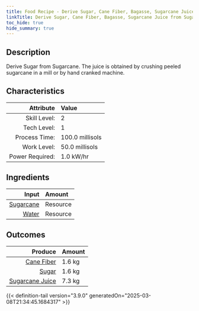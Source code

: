 ```yaml
---
title: Food Recipe - Derive Sugar, Cane Fiber, Bagasse, Sugarcane Juice from Sugarcane
linkTitle: Derive Sugar, Cane Fiber, Bagasse, Sugarcane Juice from Sugarcane
toc_hide: true
hide_summary: true
---
```

<!-- This is generated by the MarsSim HelpGenertor, do not edit. -->

## Description
Derive Sugar from Sugarcane. The juice is obtained by&#10;&#9;&#9;crushing peeled sugarcane in a mill or by hand cranked machine. 

## Characteristics

| Attribute      | Value |
|--------:|:------|
|Skill Level:|2|
|Tech Level:|1|
|Process Time:|100.0 millisols|
|Work Level:|50.0 millisols|
|Power Required:|1.0 kW/hr|

## Ingredients

| Input      | Amount |
|--------:|:------|
|[Sugarcane](/docs/definitions/resource/sugarcane)|Resource|10.0 kg|
|[Water](/docs/definitions/resource/water)|Resource|1.0 kg|

## Outcomes


| Produce      | Amount |
|--------:|:------|
|[Cane Fiber](/docs/definitions/resource/cane-fiber)|1.6 kg|
|[Sugar](/docs/definitions/resource/sugar)|1.6 kg|
|[Sugarcane Juice](/docs/definitions/resource/sugarcane-juice)|7.3 kg|



{{< definition-tail version="3.9.0" generatedOn="2025-03-08T21:34:45.1684317" >}}



